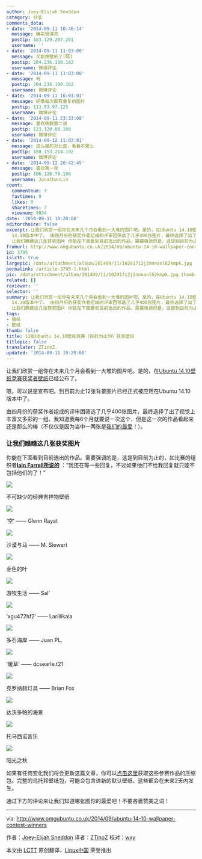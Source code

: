 ```yaml
---
author: Joey-Elijah Sneddon
category: 分享
comments_data:
- date: '2014-09-11 10:46:14'
  message: 确实很漂亮
  postip: 183.129.207.201
  username: ''
- date: '2014-09-11 11:03:00'
  message: 又能换壁纸了[耶]
  postip: 204.236.190.162
  username: 微博评论
- date: '2014-09-11 11:03:00'
  message: 马
  postip: 204.236.190.162
  username: 微博评论
- date: '2014-09-11 16:03:01'
  message: 好像每次都有重复的图片
  postip: 113.93.97.125
  username: 微博评论
- date: '2014-09-11 23:33:00'
  message: 喜欢倒数第二张
  postip: 123.120.80.160
  username: 微博评论
- date: '2014-09-12 11:03:01'
  message: 这么强的对比度，看着不累么
  postip: 180.153.214.192
  username: 微博评论
- date: '2014-09-12 20:42:45'
  message: 喜欢第一张
  postip: 106.120.78.190
  username: JonathanLin
count:
  commentnum: 7
  favtimes: 0
  likes: 0
  sharetimes: 7
  viewnum: 9034
date: '2014-09-11 10:20:00'
editorchoice: false
excerpt: 让我们欣赏一组你在未来几个月会看到一大堆的图片吧。是的，在Ubuntu 14.10壁纸竞赛获奖者壁纸已经公布了。 嗯，可以说是宣布吧。到目前为止12张背景图片已经正式被应用在Ubuntu
  14.10版本中了。 由四月份的获奖作者组成的评审团筛选了几乎400张图片，最终选择了出了视觉上丰富又多彩的一组。我知道我每6个月就要说一次这个，但是这一次的作品看起来还是那么的棒（不仅仅是因为当中一两张是我们的最爱！）。
  让我们瞧瞧这几张获奖图片 你能在下面看到目前选出的作品。需要强调的是，这是到目前为止的，如比赛的组织者Iain Farrell所说的
fromurl: http://www.omgubuntu.co.uk/2014/09/ubuntu-14-10-wallpaper-contest-winners
id: 3795
islctt: true
largepic: /data/attachment/album/201409/11/102017i2j2nnnanl62kmpk.jpg
permalink: /article-3795-1.html
pic: /data/attachment/album/201409/11/102017i2j2nnnanl62kmpk.jpg.thumb.jpg
related: []
reviewer: ''
selector: ''
summary: 让我们欣赏一组你在未来几个月会看到一大堆的图片吧。是的，在Ubuntu 14.10壁纸竞赛获奖者壁纸已经公布了。 嗯，可以说是宣布吧。到目前为止12张背景图片已经正式被应用在Ubuntu
  14.10版本中了。 由四月份的获奖作者组成的评审团筛选了几乎400张图片，最终选择了出了视觉上丰富又多彩的一组。我知道我每6个月就要说一次这个，但是这一次的作品看起来还是那么的棒（不仅仅是因为当中一两张是我们的最爱！）。
  让我们瞧瞧这几张获奖图片 你能在下面看到目前选出的作品。需要强调的是，这是到目前为止的，如比赛的组织者Iain Farrell所说的
tags:
- 墙纸
- 壁纸
thumb: false
title: 12张Ubuntu 14.10壁纸竞赛（目前为止的）获奖壁纸
titlepic: false
translator: ZTinoZ
updated: '2014-09-11 10:20:00'
---
```


让我们欣赏一组你在未来几个月会看到一大堆的图片吧。是的，在[Ubuntu 14.10壁纸竞赛获奖者壁纸](http://www.omgubuntu.co.uk/2014/08/ubuntu-14-10-wallpaper-contest)已经公布了。


嗯，可以说是宣布吧。到目前为止12张背景图片已经正式被应用在Ubuntu 14.10版本中了。


由四月份的获奖作者组成的评审团筛选了几乎400张图片，最终选择了出了视觉上丰富又多彩的一组。我知道我每6个月就要说一次这个，但是这一次的作品看起来还是那么的棒（不仅仅是因为当中一两张是[我们的最爱](http://linux.cn/article-3745-1.html)！）。


### 让我们瞧瞧这几张获奖图片


你能在下面看到目前选出的作品。需要强调的是，这是到目前为止的，如比赛的组织者[**Iain Farrell所说的**](https://bugs.launchpad.net/ubuntu/+source/ubuntu-wallpapers/+bug/1354341/comments/2) ：“我还在等一些回复，不过如果他们不给我回复就只能不包括他们的了！”


![](/data/attachment/album/201409/11/102017i2j2nnnanl62kmpk.jpg)


不可缺少的经典吉祥物壁纸


![](/data/attachment/album/201409/11/102019fycaz2dcfbi8bgy2.jpg)


‘空’ —— Glenn Rayat


![](/data/attachment/album/201409/11/102020hk05kdt658qu5k5k.jpg)


沙漠与马 —— M. Siewert


![](/data/attachment/album/201409/11/102022pi3zg2xxb3e288bx.jpg)


金色的叶


![](/data/attachment/album/201409/11/102024wk6p93z69o9zk3pl.jpg)


游牧生活 —— Sal’


![](/data/attachment/album/201409/11/102026kzmwiz9guii5jjru.jpeg)


‘xgu472hf2′ —— Lariliikala


![](/data/attachment/album/201409/11/102028zljja4quikt2jrql.jpg)


多石海岸 —— Juan PL.


![](/data/attachment/album/201409/11/102029zr7q12ld72lylql3.jpeg)


‘暖草’ —— dcsearle.t21


![](/data/attachment/album/201409/11/102032bgr3sql3kszkkbbz.jpg)


克罗纳赫灯具 —— Brian Fox


![](/data/attachment/album/201409/11/102033noi5yu9e5zv1zovv.jpg)


达沃多帕的海景


![](/data/attachment/album/201409/11/102036a361nj6a6kc0j6tt.jpg)


托马西诺音乐


![](/data/attachment/album/201409/11/102040u2sl9mjs7ynm3xjx.jpg)


阳光之秋


如果有任何变化我们将会更新这篇文章，你可以[点击这里](https://bugs.launchpad.net/ubuntu/+source/ubuntu-wallpapers/+bug/1354341/+attachment/4199899/+files/14.10%20images.zip)获取这些参赛作品的压缩包。完整的乌托邦壁纸包，可能会包含进新的默认壁纸，这些都会在未来2天内发生。


通过下方的评论来让我们知道哪张图你的最爱吧！不要吝啬赞美之词！




---


via: <http://www.omgubuntu.co.uk/2014/09/ubuntu-14-10-wallpaper-contest-winners>


作者：[Joey-Elijah Sneddon](https://plus.google.com/117485690627814051450/?rel=author) 译者：[ZTinoZ](https://github.com/ZTinoZ) 校对：[wxy](https://github.com/wxy)


本文由 [LCTT](https://github.com/LCTT/TranslateProject) 原创翻译，[Linux中国](http://linux.cn/) 荣誉推出